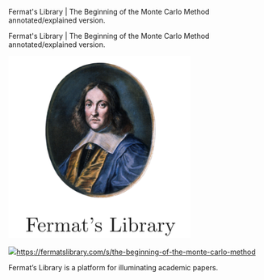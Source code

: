 Fermat's Library | The Beginning of the Monte Carlo Method annotated/explained version.

Fermat's Library | The Beginning of the Monte Carlo Method annotated/explained version.

![](../_resources/4bab1fdf8b33abab03b8f96a92c9bdc2.png)

![](../_resources/a734d11d2c68a348eb9fd8de48f677a8.png)https://fermatslibrary.com/s/the-beginning-of-the-monte-carlo-method

Fermat’s Library is a platform for illuminating academic papers.